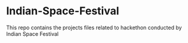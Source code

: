 # Indian-Space-Festival
This repo contains the projects files related to hackethon conducted by Indian Space Festival
